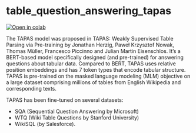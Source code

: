 # table_question_answering_tapas

[![Open in colab](https://colab.research.google.com/assets/colab-badge.svg)](https://colab.research.google.com/github/dineshpiyasamara/table_question_answering_tapas/blob/master/tapas_qa.ipynb)

The TAPAS model was proposed in TAPAS: Weakly Supervised Table Parsing via Pre-training by Jonathan Herzig, Paweł Krzysztof Nowak, Thomas Müller, Francesco Piccinno and Julian Martin Eisenschlos. 
It’s a BERT-based model specifically designed (and pre-trained) for answering questions about tabular data. Compared to BERT, TAPAS uses relative position embeddings and has 7 token types that encode tabular structure. TAPAS is pre-trained on the masked language modeling (MLM) objective on a large dataset comprising millions of tables from English Wikipedia and corresponding texts.

TAPAS has been fine-tuned on several datasets:
- SQA (Sequential Question Answering by Microsoft)
- WTQ (Wiki Table Questions by Stanford University)
- WikiSQL (by Salesforce).

